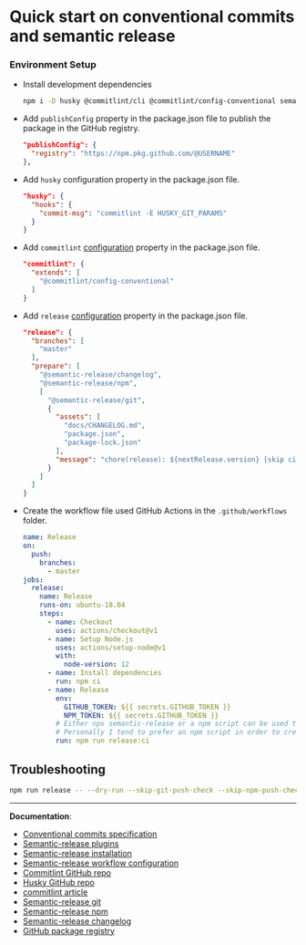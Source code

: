 # Quick start on conventional commits and semantic release

### Environment Setup

- Install development dependencies 

  ```bash
  npm i -D husky @commitlint/cli @commitlint/config-conventional semantic-release @semantic-release/git @semantic-release/changelog
  ```

- Add `publishConfig` property in the package.json file to publish the package in the GitHub registry.

  ```json
  "publishConfig": {
    "registry": "https://npm.pkg.github.com/@USERNAME"
  },
  ```

- Add `husky` configuration property in the package.json file.

  ```json
  "husky": {
    "hooks": {
      "commit-msg": "commitlint -E HUSKY_GIT_PARAMS"
    }  
  }
  ```

- Add `commitlint` [configuration](https://github.com/conventional-changelog/commitlint#config) property in the package.json file.
  
  ```json
  "commitlint": {
    "extends": [
      "@commitlint/config-conventional"
    ]
  }
  ```

- Add `release` [configuration](https://semantic-release.gitbook.io/semantic-release/usage/workflow-configuration) property in the package.json file.

  ```json
  "release": {
    "branches": [
      "master"
    ],
    "prepare": [
      "@semantic-release/changelog",
      "@semantic-release/npm",
      [
        "@semantic-release/git",
        {
          "assets": [
            "docs/CHANGELOG.md",
            "package.json",
            "package-lock.json"
          ],
          "message": "chore(release): ${nextRelease.version} [skip ci]\n\n${nextRelease.notes}"
        }
      ]
    ]
  }
  ```

- Create the workflow file used GitHub Actions in the `.github/workflows` folder.

  ```yaml
  name: Release
  on:
    push:
      branches:
        - master
  jobs:
    release:
      name: Release
      runs-on: ubuntu-18.04
      steps:
        - name: Checkout
          uses: actions/checkout@v1
        - name: Setup Node.js
          uses: actions/setup-node@v1
          with:
            node-version: 12
        - name: Install dependencies
          run: npm ci
        - name: Release
          env:
            GITHUB_TOKEN: ${{ secrets.GITHUB_TOKEN }}
            NPM_TOKEN: ${{ secrets.GITHUB_TOKEN }}
          # Either npx semantic-release or a npm script can be used to release.
          # Personally I tend to prefer an npm script in order to create an explicit link between my npm script and my workflow file
          run: npm run release:ci
  ```

## Troubleshooting
  ```bash
  npm run release -- --dry-run --skip-git-push-check --skip-npm-push-check --analyze-commits
  ```

---

__Documentation__:

- [Conventional commits specification](https://www.conventionalcommits.org/en/)
- [Semantic-release plugins](https://semantic-release.gitbook.io/semantic-release/extending/plugins-list#official-plugins)
- [Semantic-release installation](https://semantic-release.gitbook.io/semantic-release/usage/installation)
- [Semantic-release workflow configuration](https://semantic-release.gitbook.io/semantic-release/usage/workflow-configuration)
- [Commitlint GitHub repo](https://github.com/conventional-changelog/commitlint)
- [Husky GitHub repo](https://github.com/typicode/husky)
- [commitlint article](https://www.vojtechruzicka.com/commitlint/)
- [Semantic-release git](https://github.com/semantic-release/git)
- [Semantic-release npm](https://github.com/semantic-release/npm)
- [Semantic-release changelog](https://github.com/semantic-release/changelog)
- [GitHub package registry](https://medium.com/@AndrewPierno/github-package-registry-first-look-83f55a234e39)
